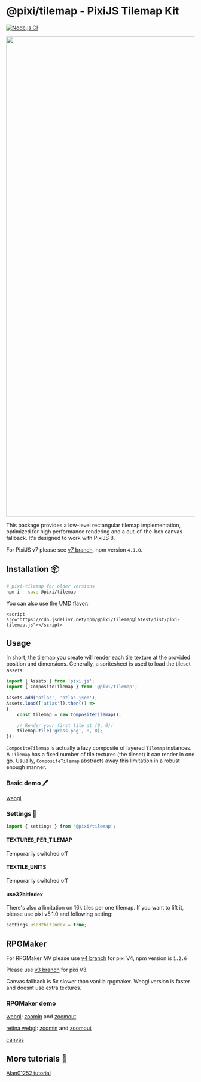 # @pixi/tilemap - PixiJS Tilemap Kit

[![Node.js CI](https://github.com/pixijs/tilemap/actions/workflows/node.js.yml/badge.svg)](https://github.com/pixijs/tilemap/actions/workflows/node.js.yml)
<p align="center">
<img src="https://i.imgur.com/hfoiBRk.png" width="1280px" />
<p/>

This package provides a low-level rectangular tilemap implementation, optimized for high performance rendering and a
out-of-the-box canvas fallback. It's designed to work with PixiJS 8.

For PixiJS v7 please see [v7 branch](https://github.com/pixijs/tilemap/tree/v7), npm version `4.1.0`.

## Installation :package:

```bash
# pixi-tilemap for older versions
npm i --save @pixi/tilemap
```

You can also use the UMD flavor:

```
<script src="https://cdn.jsdelivr.net/npm/@pixi/tilemap@latest/dist/pixi-tilemap.js"></script>
```

## Usage

In short, the tilemap you create will render each tile texture at the provided position and dimensions. Generally, a
spritesheet is used to load the tileset assets:

```ts
import { Assets } from 'pixi.js';
import { CompositeTilemap } from '@pixi/tilemap';

Assets.add('atlas', 'atlas.json');
Assets.load(['atlas']).then(() =>
{
    const tilemap = new CompositeTilemap();

    // Render your first tile at (0, 0)!
    tilemap.tile('grass.png', 0, 0);
});
```

`CompositeTilemap` is actually a lazy composite of layered `Tilemap` instances. A `Tilemap` has a fixed number of tile
textures (the tileset) it can render in one go. Usually, `CompositeTilemap` abstracts away this limitation in a robust
enough manner.

### Basic demo :pen:

[webgl](https://pixijs.io/tilemap/examples/basic.html)

### Settings :page_facing_up:

```ts
import { settings } from '@pixi/tilemap';
```

#### TEXTURES_PER_TILEMAP

Temporarily switched off

#### TEXTILE_UNITS

Temporarily switched off

#### use32bitIndex

There's also a limitation on 16k tiles per one tilemap. If you want to lift it, please use pixi v5.1.0 and following setting:

```js
settings.use32bitIndex = true;
```

## RPGMaker

For RPGMaker MV please use [v4 branch](https://github.com/pixijs/pixi-tilemap/tree/v4.x) for pixi V4, npm version is `1.2.6`

Please use [v3 branch](https://github.com/pixijs/pixi-tilemap/tree/pixiv3) for pixi V3.

Canvas fallback is 5x slower than vanilla rpgmaker. Webgl version is faster and doesnt use extra textures.

### RPGMaker demo

[webgl](https://pixijs.io/tilemap/examples/): [zoomin](https://pixijs.io/tilemap/examples/?scale=0.6) and [zoomout](https://pixijs.io/tilemap/examples/?scale=1.4)

[retina webgl](https://pixijs.io/tilemap/examples/?resolution=2): [zoomin](https://pixijs.io/tilemap/examples/?resolution=2&scale=0.6) and [zoomout](https://pixijs.io/tilemap/?resolution=2&scale=1.4)

[canvas](https://pixijs.io/tilemap/examples/?canvas)

## More tutorials :link:

[Alan01252 tutorial](https://github.com/Alan01252/pixi-tilemap-tutorial)
